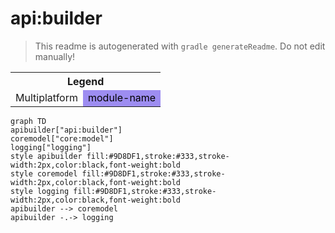 # api:builder
> This readme is autogenerated with `gradle generateReadme`. Do not edit manually!
<table>
<tr><th colspan='2'>Legend</th></tr>
<tr><td style='text-align:center;'>Multiplatform</td><td style='text-align:center; background-color:#9D8DF1; color:black'>module-name</td></tr>
</table>

```mermaid
graph TD
apibuilder["api:builder"]
coremodel["core:model"]
logging["logging"]
style apibuilder fill:#9D8DF1,stroke:#333,stroke-width:2px,color:black,font-weight:bold
style coremodel fill:#9D8DF1,stroke:#333,stroke-width:2px,color:black,font-weight:bold
style logging fill:#9D8DF1,stroke:#333,stroke-width:2px,color:black,font-weight:bold
apibuilder --> coremodel
apibuilder -.-> logging
```
